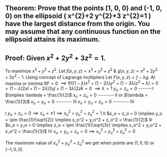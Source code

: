 ## Theorem: Prove that the points (1, 0, 0) and (-1, 0, 0) on the ellipsoid \( x^{2}+2 y^{2}+3 z^{2}=1 \) have the largest distance from the origin. You may assume that any continuous function on the ellipsoid attains its maximum.


## Proof: Given $x^2 + 2y^2 + 3z^2 = 1$.
To maximize
$x^2 + y^2 + z^2$.
Let $f(x,y,z) = x^2 + y^2 + z^2$ & $g(x,y,z) = x^2 + 2y^2 + 3z^2 - 1$.  Using concept of Lagrange multipliers
Let $F(x,y,z) = f - \lambda g$. 
At maxima or minima 
$\nabla F = 0$
$\implies \nabla ((1-\lambda)x^2 + (1-2\lambda)y^2 + (1-3\lambda)z^2 + \lambda) = 0$
$= (1-\lambda)2x \hat{i} + (1-2\lambda)2y \hat{j} + (1-3\lambda)2z \hat{k} = 0$
$\implies \lambda = 1$   $y_o = z_o = 0$ -------I
$\implies \lambda = \frac{1}{2}$  $x_o = z_o = 0$ -------- II
or $\lambda = \frac{1}{3}$ $x_o = y_o = 0$  -------- III
 $x_o = y_o = z_o = 0$ -------- IV

I  $y_o = z_o = 0  \implies x_o = \pm 1 \implies x_o^2 + y_o^2 + z_o^2 = 1$
II $x_o = z_o = 0 \implies y_o = \pm \frac{1}{\sqrt{2}} \implies x_o^2 + y_o^2 + z_o^2 = \frac{1}{2}$
III $x_o = y_o = 0 \implies z_o = \pm \frac{1}{\sqrt{3}} \implies x_o^2 + y_o^2 + z_o^2 = \frac{1}{3}$
IV $x_o = y_o = z_o = 0 \implies x_o^2 + y_o^2 + z_o^2 = 0$

The maximum value of $x_o^2 + y_o^2 + z_o^2$ we get when points are $(1,0,0)$ or $(-1,0,0)$. 
